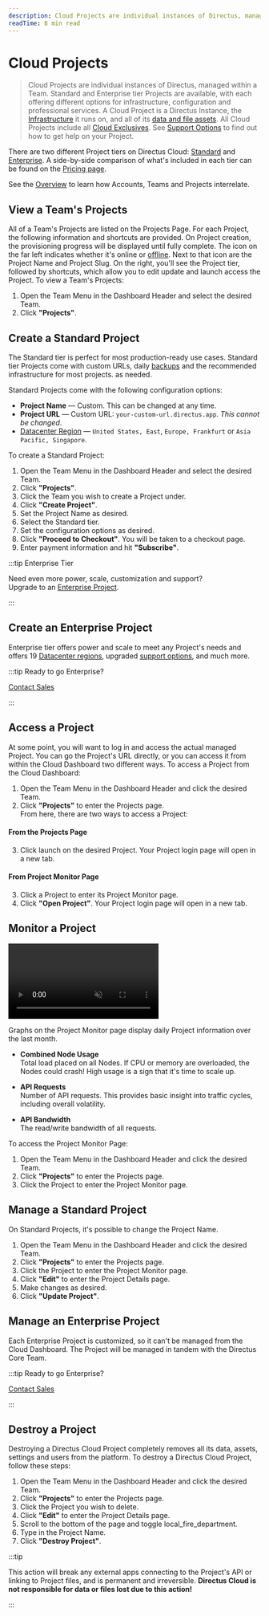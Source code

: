```yaml
---
description: Cloud Projects are individual instances of Directus, managed within a Team.
readTime: 8 min read
---
```


# Cloud Projects

> Cloud Projects are individual instances of Directus, managed within a Team. Standard and Enterprise tier Projects are
> available, with each offering different options for infrastructure, configuration and professional services. A Cloud
> Project is a Directus Instance, the [Infrastructure](/user-guide/cloud/glossary#infrastructure) it runs on, and all of
> its [data and file assets](/user-guide/cloud/glossary#asset-storage). All Cloud Projects include all
> [Cloud Exclusives](/user-guide/cloud/glossary#cloud-exclusives). See
> [Support Options](/user-guide/cloud/glossary#support-options) to find out how to get help on your Project.

There are two different Project tiers on Directus Cloud: [Standard](#create-a-standard-project) and
[Enterprise](#create-an-enterprise-project). A side-by-side comparison of what's included in each tier can be found on
the [Pricing page](https://directus.io/pricing).

See the [Overview](/user-guide/cloud/overview) to learn how Accounts, Teams and Projects interrelate.

## View a Team's Projects

All of a Team's Projects are listed on the Projects Page. For each Project, the following information and shortcuts are
provided. On Project creation, the provisioning progress will be displayed until fully complete. The icon on the far
left indicates whether it's online or [offline](/user-guide/cloud/glossary#system-status). Next to that icon are the
Project Name and Project Slug. On the right, you'll see the Project tier, followed by shortcuts, which allow you to
<span mi icon>edit</span> update and <span mi icon>launch</span> access the Project. To view a Team's Projects:

1. Open the Team Menu in the Dashboard Header and select the desired Team.
2. Click **"Projects"**.

## Create a Standard Project

The Standard tier is perfect for most production-ready use cases. Standard tier Projects come with custom URLs, daily
[backups](/user-guide/cloud/glossary#backups) and the recommended infrastructure for most projects. as needed.

Standard Projects come with the following configuration options:

- **Project Name** — Custom. This can be changed at any time.
- **Project URL** — Custom URL: `your-custom-url.directus.app`. _This cannot be changed_.
- [Datacenter Region](/user-guide/cloud/glossary#datacenter-regions) — `United States, East`, `Europe, Frankfurt` or
  `Asia Pacific, Singapore`.

To create a Standard Project:

1. Open the Team Menu in the Dashboard Header and select the desired Team.
2. Click **"Projects"**.
3. Click the Team you wish to create a Project under.
4. Click **"Create Project"**.
5. Set the Project Name as desired.
6. Select the Standard tier.
7. Set the configuration options as desired.
8. Click **"Proceed to Checkout"**. You will be taken to a checkout page.
9. Enter payment information and hit **"Subscribe"**.

:::tip Enterprise Tier

Need even more power, scale, customization and support?\
Upgrade to an [Enterprise Project](#create-an-enterprise-project).

:::

## Create an Enterprise Project

Enterprise tier offers power and scale to meet any Project's needs and offers 19
[Datacenter regions](/user-guide/cloud/glossary#datacenter-regions), upgraded
[support options](/user-guide/cloud/glossary#support-options), and much more.

:::tip Ready to go Enterprise?

[Contact Sales](https://directus.io/contact)

:::

## Access a Project

At some point, you will want to log in and access the actual managed Project. You can go the Project's URL directly, or
you can access it from within the Cloud Dashboard two different ways. To access a Project from the Cloud Dashboard:

1. Open the Team Menu in the Dashboard Header and click the desired Team.
2. Click **"Projects"** to enter the Projects page.\
   From here, there are two ways to access a Project:

#### From the Projects Page

3. Click <span mi icon>launch</span> on the desired Project. Your Project login page will open in a new tab.

#### From Project Monitor Page

3. Click a Project to enter its Project Monitor page.
4. Click **"Open Project"**. Your Project login page will open in a new tab.

## Monitor a Project

<video alt="Project Monitor Page" loop muted controls autoplay playsinline>
  <source src="https://cdn.directus.io/docs/v9/cloud/glossary/glossary-20220322A/monitor-a-project-20220322A.mp4" type="video/mp4">
</video>

Graphs on the Project Monitor page display daily Project information over the last month.

- **Combined Node Usage**\
  Total load placed on all Nodes. If CPU or memory are overloaded, the Nodes could crash! High usage is a sign that it's
  time to scale up.

- **API Requests**\
  Number of API requests. This provides basic insight into traffic cycles, including overall volatility.

- **API Bandwidth**\
  The read/write bandwidth of all requests.

To access the Project Monitor Page:

1. Open the Team Menu in the Dashboard Header and click the desired Team.
2. Click **"Projects"** to enter the Projects page.
3. Click the Project to enter the Project Monitor page.

## Manage a Standard Project

On Standard Projects, it's possible to change the Project Name.

1. Open the Team Menu in the Dashboard Header and click the desired Team.
2. Click **"Projects"** to enter the Projects page.
3. Click the Project to enter the Project Monitor page.
4. Click **"Edit"** to enter the Project Details page.
5. Make changes as desired.
6. Click **"Update Project"**.

## Manage an Enterprise Project

Each Enterprise Project is customized, so it can't be managed from the Cloud Dashboard. The Project will be managed in
tandem with the Directus Core Team.

:::tip Ready to go Enterprise?

[Contact Sales](https://directus.io/contact)

:::

## Destroy a Project

Destroying a Directus Cloud Project completely removes all its data, assets, settings and users from the platform. To
destroy a Directus Cloud Project, follow these steps:

1. Open the Team Menu in the Dashboard Header and click the desired Team.
2. Click **"Projects"** to enter the Projects page.
3. Click the Project you wish to delete.
4. Click **"Edit"** to enter the Project Details page.
5. Scroll to the bottom of the page and toggle <span mi icon dngr>local_fire_department</span>.
6. Type in the Project Name.
7. Click **"Destroy Project"**.

:::tip

This action will break any external apps connecting to the Project's API or linking to Project files, and is permanent
and irreversible. **Directus Cloud is not responsible for data or files lost due to this action!**

:::
